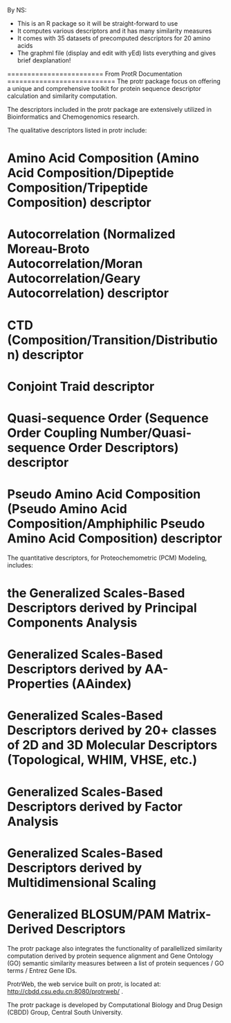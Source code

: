By NS:
- This is an R package so it will be straight-forward to use
- It computes various descriptors and it has many similarity measures
- It comes with 35 datasets of precomputed descriptors for 20 amino acids
- The graphml file (display and edit with yEd) lists everything and gives brief dexplanation!


======================== From ProtR Documentation ===========================
The protr package focus on offering a unique and comprehensive toolkit for protein sequence descriptor calculation and similarity computation. 

The descriptors included in the protr package are extensively utilized in Bioinformatics and Chemogenomics research. 

The qualitative descriptors listed in protr include:
  # Amino Acid Composition (Amino Acid Composition/Dipeptide Composition/Tripeptide Composition) descriptor
  # Autocorrelation (Normalized Moreau-Broto Autocorrelation/Moran Autocorrelation/Geary Autocorrelation) descriptor
  # CTD (Composition/Transition/Distribution) descriptor
  # Conjoint Traid descriptor
  # Quasi-sequence Order (Sequence Order Coupling Number/Quasi-sequence Order Descriptors) descriptor
  # Pseudo Amino Acid Composition (Pseudo Amino Acid Composition/Amphiphilic Pseudo Amino Acid Composition) descriptor
  
The quantitative descriptors, for Proteochemometric (PCM) Modeling, includes:
  # the Generalized Scales-Based Descriptors derived by Principal Components Analysis
  # Generalized Scales-Based Descriptors derived by AA-Properties (AAindex)
  # Generalized Scales-Based Descriptors derived by 20+ classes of 2D and 3D Molecular Descriptors (Topological, WHIM, VHSE, etc.)
  # Generalized Scales-Based Descriptors derived by Factor Analysis
  # Generalized Scales-Based Descriptors derived by Multidimensional Scaling
  # Generalized BLOSUM/PAM Matrix-Derived Descriptors
  

  
The protr package also integrates the functionality of parallellized similarity computation derived by protein sequence alignment and Gene Ontology (GO) semantic similarity measures between a list of protein sequences / GO terms / Entrez Gene IDs. 

ProtrWeb, the web service built on protr, is located at: http://cbdd.csu.edu.cn:8080/protrweb/ . 

The protr package is developed by Computational Biology and Drug Design (CBDD) Group, Central South University.
